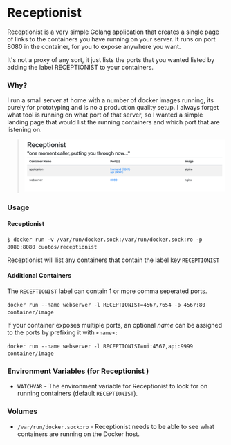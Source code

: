 # Receptionist

Receptionist is a very simple Golang application that creates a single page of links to the containers you have running 
on your server. It runs on port 8080 in the container, for you to expose anywhere you want.

It's not a proxy of any sort, it just lists the ports that you wanted listed by adding the label RECEPTIONIST to your 
containers.

### Why?

I run a small server at home with a number of docker images running, its purely for prototyping and is no a production 
quality setup. I always forget what tool is running on what port of that server, so I wanted a simple landing page that 
would list the running containers and which port that are listening on.

> ![](images/screenshot.png)

### Usage

#### Receptionist
`$ docker run -v /var/run/docker.sock:/var/run/docker.sock:ro -p 8080:8080 cuotos/receptionist`

Receptionist will list any containers that contain the label key `RECEPTIONIST`

#### Additional Containers
The `RECEPTIONIST` label can contain 1 or more comma seperated ports.

`docker run --name webserver -l RECEPTIONIST=4567,7654 -p 4567:80 container/image`

If your container exposes multiple ports, an optional *name* can be assigned to the ports by prefixing it with `<name>:`

`docker run --name webserver -l RECEPTIONIST=ui:4567,api:9999 container/image`

### Environment Variables (for Receptionist )

* `WATCHVAR` - The environment variable for Receptionist to look for on running containers (default `RECEPTIONIST`).

### Volumes

* `/var/run/docker.sock:ro` - Receptionist needs to be able to see what containers are running on the Docker host.

